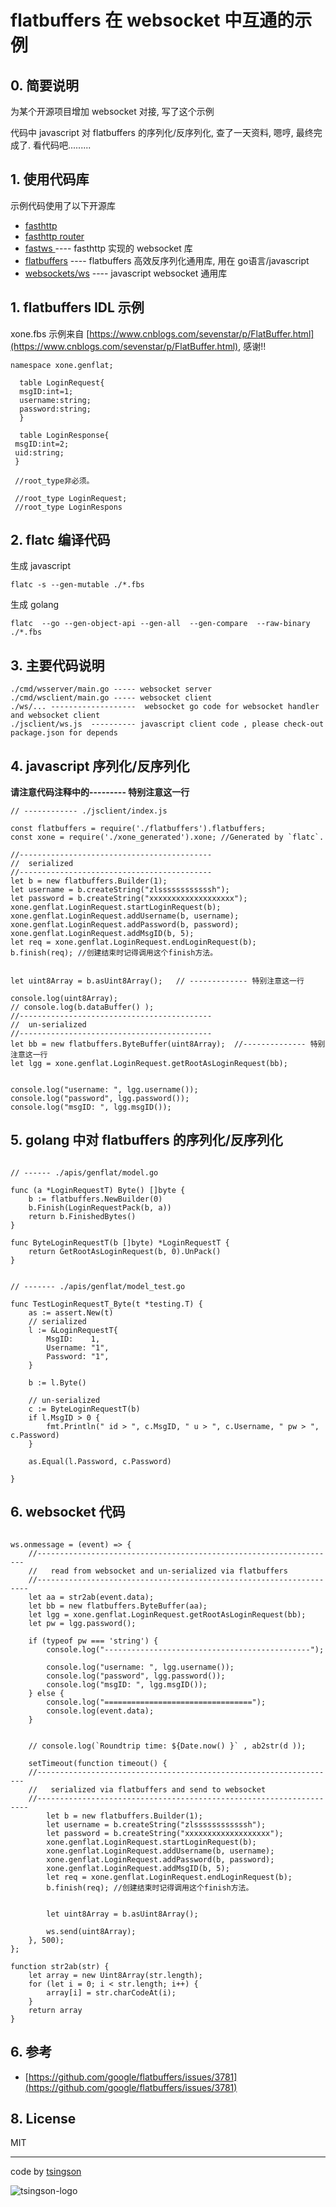 
# flatbuffers 在 websocket 中互通的示例


## 0. 简要说明
为某个开源项目增加 websocket 对接, 写了这个示例

代码中 javascript 对 flatbuffers 的序列化/反序列化, 查了一天资料, 嗯哼, 最终完成了.
看代码吧.........


## 1. 使用代码库

示例代码使用了以下开源库
* [fasthttp](http://github.com/valyala/fasthttp) 
* [fasthttp router](https://github.com/fasthttp/router) 
*  [fastws ](https://github.com/fasthttp/fastws) ----  fasthttp 实现的 websocket 库
*   [flatbuffers](https://github.com/google/flatbuffers) ---- flatbuffers 高效反序列化通用库, 用在 go语言/javascript 
*   [websockets/ws](https://github.com/websockets/ws) ---- javascript websocket 通用库

## 1. flatbuffers  IDL 示例 
xone.fbs 示例来自 [https://www.cnblogs.com/sevenstar/p/FlatBuffer.html](https://www.cnblogs.com/sevenstar/p/FlatBuffer.html), 感谢!!

```
namespace xone.genflat;

  table LoginRequest{
  msgID:int=1;
  username:string;
  password:string;
  }

  table LoginResponse{
 msgID:int=2;
 uid:string;
 }

 //root_type非必须。

 //root_type LoginRequest;
 //root_type LoginRespons
```

## 2. flatc 编译代码

生成 javascript

```
flatc -s --gen-mutable ./*.fbs
```



生成 golang

```
flatc  --go --gen-object-api --gen-all  --gen-compare  --raw-binary ./*.fbs
```

## 3. 主要代码说明

```
./cmd/wsserver/main.go ----- websocket server 
./cmd/wsclient/main.go ----- websocket client
./ws/... -------------------  websocket go code for websocket handler and websocket client 
./jsclient/ws.js  ---------- javascript client code , please check-out package.json for depends
```




## 4. javascript 序列化/反序列化

**请注意代码注释中的--------- 特别注意这一行**

```
// ------------ ./jsclient/index.js

const flatbuffers = require('./flatbuffers').flatbuffers;
const xone = require('./xone_generated').xone; //Generated by `flatc`.

//-------------------------------------------
//  serialized
//-------------------------------------------
let b = new flatbuffers.Builder(1);
let username = b.createString("zlssssssssssssh");
let password = b.createString("xxxxxxxxxxxxxxxxxxx");
xone.genflat.LoginRequest.startLoginRequest(b);
xone.genflat.LoginRequest.addUsername(b, username);
xone.genflat.LoginRequest.addPassword(b, password);
xone.genflat.LoginRequest.addMsgID(b, 5);
let req = xone.genflat.LoginRequest.endLoginRequest(b);
b.finish(req); //创建结束时记得调用这个finish方法。


let uint8Array = b.asUint8Array();   // ------------- 特别注意这一行

console.log(uint8Array);
// console.log(b.dataBuffer() );
//-------------------------------------------
//  un-serialized
//-------------------------------------------
let bb = new flatbuffers.ByteBuffer(uint8Array);  //-------------- 特别注意这一行
let lgg = xone.genflat.LoginRequest.getRootAsLoginRequest(bb);


console.log("username: ", lgg.username());
console.log("password", lgg.password());
console.log("msgID: ", lgg.msgID());

```



## 5.  golang 中对 flatbuffers 的序列化/反序列化

```

// ------ ./apis/genflat/model.go

func (a *LoginRequestT) Byte() []byte {
	b := flatbuffers.NewBuilder(0)
	b.Finish(LoginRequestPack(b, a))
	return b.FinishedBytes()
}

func ByteLoginRequestT(b []byte) *LoginRequestT {
	return GetRootAsLoginRequest(b, 0).UnPack()
}


// ------- ./apis/genflat/model_test.go

func TestLoginRequestT_Byte(t *testing.T) {
	as := assert.New(t)
	// serialized
	l := &LoginRequestT{
		MsgID:    1,
		Username: "1",
		Password: "1",
	}

	b := l.Byte()

	// un-serialized 
	c := ByteLoginRequestT(b)
	if l.MsgID > 0 {
		fmt.Println(" id > ", c.MsgID, " u > ", c.Username, " pw > ", c.Password)
	}

	as.Equal(l.Password, c.Password)

}

```

## 6. websocket 代码
```

ws.onmessage = (event) => {
    //-------------------------------------------------------------------
    //   read from websocket and un-serialized via flatbuffers
    //--------------------------------------------------------------------
    let aa = str2ab(event.data);
    let bb = new flatbuffers.ByteBuffer(aa);
    let lgg = xone.genflat.LoginRequest.getRootAsLoginRequest(bb);
    let pw = lgg.password();

    if (typeof pw === 'string') {
        console.log("----------------------------------------------");

        console.log("username: ", lgg.username());
        console.log("password", lgg.password());
        console.log("msgID: ", lgg.msgID());
    } else {
        console.log("=================================");
        console.log(event.data);
    }


    // console.log(`Roundtrip time: ${Date.now() }` , ab2str(d ));

    setTimeout(function timeout() {
    //-------------------------------------------------------------------
    //   serialized via flatbuffers and send to websocket 
    //--------------------------------------------------------------------
        let b = new flatbuffers.Builder(1);
        let username = b.createString("zlssssssssssssh");
        let password = b.createString("xxxxxxxxxxxxxxxxxxx");
        xone.genflat.LoginRequest.startLoginRequest(b);
        xone.genflat.LoginRequest.addUsername(b, username);
        xone.genflat.LoginRequest.addPassword(b, password);
        xone.genflat.LoginRequest.addMsgID(b, 5);
        let req = xone.genflat.LoginRequest.endLoginRequest(b);
        b.finish(req); //创建结束时记得调用这个finish方法。


        let uint8Array = b.asUint8Array();

        ws.send(uint8Array);
    }, 500);
};

function str2ab(str) {
    let array = new Uint8Array(str.length);
    for (let i = 0; i < str.length; i++) {
        array[i] = str.charCodeAt(i);
    }
    return array
}

```



## 6. 参考

*  [https://github.com/google/flatbuffers/issues/3781](https://github.com/google/flatbuffers/issues/3781)

## 8. License
MIT

-----

code  by [tsingson](https://tsingson.github.io)

![tsingson-logo](README.assets/tsingson-logo.png)


